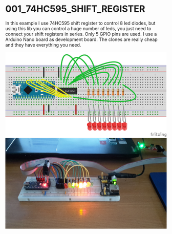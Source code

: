 # 001_74HC595_SHIFT_REGISTER

In this example I use 74HC595 shift register to control 8 led diodes, but using this lib you can control a huge number of leds, you just need to connect your shift registers in series. Only 5 GPIO pins are used. I use a Arduino Nano board as development board. The clones are really cheap and they have everything you need. 

<img src="../img/001_board.png" />

<img src="../img/001_board_real.jpg" />
